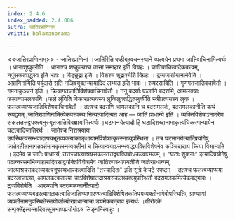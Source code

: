 ```yaml
---
index: 2.4.6
index_padded: 2.4.006
sutra: जातिरप्राणिनाम्‌
vritti: balamanorama

---
```

<<जातिरप्राणिनाम्>> - जातिरप्राणिनां ।जाति॑रिति षष्ठीबहुवचनस्थाने व्यत्ययेन प्रथमा जातिवाचिनामित्यर्थः । धानाशुष्कुलीति । धानाश्च शष्कुल्यश्च तासां समाहार इति विग्रहः । जातिवाचित्वादेकवत्त्वम्, नपुंसकत्वाद्ध्रस्व इति भावः । विट्छूद्रा इति । विशश्च शूद्राश्चेति विग्रहः । द्रव्यजातीयानामेवेति ।अप्राणिना॑मिति पर्युदासे सति नञिवयुक्तन्यायादिदं लभ्यत इति भावः । रूपरसाविति । गुणगतजातिवचावेतौ । गमनाकुञ्चने इति । क्रियागतजातिविशेषवाचिनावेतौ । ननु बदर्याः फलानि बदरामि, आमलक्याः फलान्यामलकानि ।फले लु॑गिति विकारप्रत्ययस्य लुकिलुक्तद्धितलुकी॑ति स्त्रीप्रत्ययस्य लुक् । फलत्वव्याप्यजातिविशेषवाचिनावेतौ । ततश्च बदराणि चामलकानि च बदरामलकं, बदरामलकानीति कथं रूपद्वयम् ,जातिरप्राणिना॑मित्येकवत्त्वस्य नित्यत्वादित्यत आह — जाति प्राधान्ये इति । व्यक्तिविशेषाऽनादरेण सकलतत्तद्व्यक्त्यनुस्यूतजातिविवक्षायामित्यर्थः ।घटमानये॑त्यादौ हि घटादिशब्दानामाकृत्यधिकरणन्यायेन घटत्वादिजातिरर्थः । जातेश्च निराश्रयाया उपस्थित्यसम्भवादाश्रयभूतव्यक्त्याकाङ्क्षायामविशेषात्कृत्स्नाप्युपस्थिता । तत्र घटमानयेत्यादिप्रयोगेषु जातेरतीतानागतवर्तमानकृत्स्नव्यक्तीनां च क्रियान्वयाऽसम्भवाद्ध्यक्तिविशेषमेव कञ्चिदादाय क्रिया विश्राम्यति । इदमेव च जातेः प्राधान्यं, तत्तज्जात्याश्रयसकलतत्तद्व्यक्तिबोधकत्वात्मकम् । "घटाः शुक्लाः" इत्यादिप्रयोगेषु पदान्तरसमभिव्याहारादिवसाद्व्यक्तिविशेषामेव जातिरुपस्थापयतीति जातेरप्रधान्यम्, जात्याश्रयसकलव्यक्त्यनुपस्थधापकत्वादिति "तस्यादितः" इति सूत्रे कैयटे स्पष्टम् । ततश्च फलत्वव्याप्यया बदरत्वजात्या, आमलकत्वजात्या चाऽविशेषात्तदाश्रयसकलव्यक्त्युपस्थितौ बदरामलकमित्येकवद्भावः । द्रव्यविशेषेति ।आरण्यानि बदरामलकानी॑त्यादौ फलत्वव्याप्यबदरत्वामलकत्वादिजातिभ्यामारण्यत्वादिविशेषितकतिपयव्यक्तीनामेवोपस्थितिः, ग्राम्याणां व्यक्तीनामनुपस्थितेस्तयोर्जात्योरप्राधान्यान्ना.डयमेकवद्बाव इत्यर्थः ।क्षीरोदके सम्पृक्ते॑इत्यन्तादिवत्सूत्रभाष्यप्रयोगोऽत्र लिङ्गमित्याहुः । 